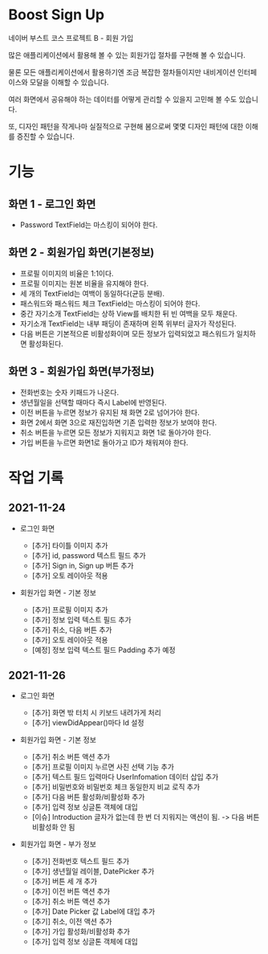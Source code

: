 # Boost Sign Up

네이버 부스트 코스 프로젝트 B - 회원 가입

많은 애플리케이션에서 활용해 볼 수 있는 회원가입 절차를 구현해 볼 수 있습니다. 

물론 모든 애플리케이션에서 활용하기엔 조금 복잡한 절차들이지만 내비게이션 인터페이스와 모달을 이해할 수 있습니다.

여러 화면에서 공유해야 하는 데이터를 어떻게 관리할 수 있을지 고민해 볼 수도 있습니다. 

또, 디자인 패턴을 작게나마 실질적으로 구현해 봄으로써 몇몇 디자인 패턴에 대한 이해를 증진할 수 있습니다.


# 기능
## 화면 1 - 로그인 화면

- Password TextField는 마스킹이 되어야 한다.

## 화면 2 - 회원가입 화면(기본정보)

- 프로필 이미지의 비율은 1:1이다.
- 프로필 이미지는 원본 비율을 유지해야 한다.
- 세 개의 TextField는 여백이 동일하다(균등 분배).
- 패스워드와 패스워드 체크 TextField는 마스킹이 되어야 한다.
- 중간 자기소개 TextField는 상하 View를 배치한 뒤 빈 여백을 모두 채운다.
- 자기소개 TextField는 내부 패딩이 존재하며 왼쪽 위부터 글자가 작성된다.
- 다음 버튼은 기본적으론 비활성화이며 모든 정보가 입력되었고 패스워드가 일치하면 활성화된다.

## 화면 3 - 회원가입 화면(부가정보)

- 전화번호는 숫자 키패드가 나온다.
- 생년월일을 선택할 때마다 즉시 Label에 반영된다.
- 이전 버튼을 누르면 정보가 유지된 채 화면 2로 넘어가야 한다.
- 화면 2에서 화면 3으로 재진입하면 기존 입력한 정보가 보여야 한다.
- 취소 버튼을 누르면 모든 정보가 지워지고 화면 1로 돌아가야 한다.
- 가입 버튼을 누르면 화면1로 돌아가고 ID가 채워져야 한다.


# 작업 기록

## 2021-11-24

- 로그인 화면
  - [추가] 타이틀 이미지 추가
  - [추가] id, password 텍스트 필드 추가
  - [추가] Sign in, Sign up 버튼 추가
  - [추가] 오토 레이아웃 적용

- 회원가입 화면 - 기본 정보
  - [추가] 프로필 이미지 추가
  - [추가] 정보 입력 텍스트 필드 추가
  - [추가] 취소, 다음 버튼 추가
  - [추가] 오토 레이아웃 적용
  - [예정] 정보 입력 텍스트 필드 Padding 추가 예정

## 2021-11-26

- 로그인 화면
    - [추가] 화면 밖 터치 시 키보드 내려가게 처리
    - [추가] viewDidAppear()마다 Id 설정
    
- 회원가입 화면 - 기본 정보
    - [추가] 취소 버튼 액션 추가
    - [추가] 프로필 이미지 누르면 사진 선택 기능 추가
    - [추가] 텍스트 필드 입력마다 UserInfomation 데이터 삽입 추가
    - [추가] 비밀번호와 비밀번호 체크 동일한지 비교 로직 추가
    - [추가] 다음 버튼 활성화/비활성화 추가
    - [추가] 입력 정보 싱글톤 객체에 대입
    - [이슈] Introduction 글자가 없는데 한 번 더 지워지는 액션이 됨. -> 다음 버튼 비활성화 안 됨

- 회원가입 화면 - 부가 정보
    - [추가] 전화번호 텍스트 필드 추가
    - [추가] 생년월일 레이블, DatePicker 추가
    - [추가] 버튼 세 개 추가
    - [추가] 이전 버튼 액션 추가
    - [추가] 취소 버튼 액션 추가
    - [추가] Date Picker 값 Label에 대입 추가
    - [추기] 취소, 이전 액션 추가
    - [추가] 가입 활성화/비활성화 추가
    - [추가] 입력 정보 싱글톤 객체에 대입
